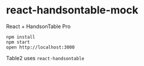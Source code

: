 # react-handsontable-mock
React + HandsonTable Pro

```
npm install
npm start
open http://localhost:3000
```

Table2 uses `react-handsontable`
